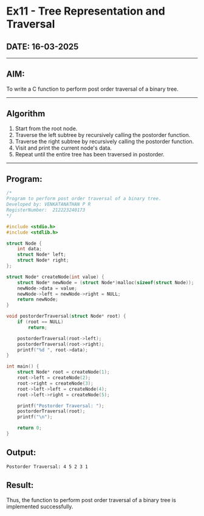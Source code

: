 # Ex11 - Tree Representation and Traversal

## DATE: 16-03-2025

---

## AIM:
To write a C function to perform post order traversal of a binary tree.

---

## Algorithm

1. Start from the root node.  
2. Traverse the left subtree by recursively calling the postorder function.  
3. Traverse the right subtree by recursively calling the postorder function.  
4. Visit and print the current node's data.  
5. Repeat until the entire tree has been traversed in postorder.

---

## Program:

```c
/*
Program to perform post order traversal of a binary tree.
Developed by: VENKATANATHAN P R
RegisterNumber:  212223240173
*/

#include <stdio.h>
#include <stdlib.h>

struct Node {
    int data;
    struct Node* left;
    struct Node* right;
};

struct Node* createNode(int value) {
    struct Node* newNode = (struct Node*)malloc(sizeof(struct Node));
    newNode->data = value;
    newNode->left = newNode->right = NULL;
    return newNode;
}

void postorderTraversal(struct Node* root) {
    if (root == NULL)
        return;

    postorderTraversal(root->left);
    postorderTraversal(root->right);
    printf("%d ", root->data);
}

int main() {
    struct Node* root = createNode(1);
    root->left = createNode(2);
    root->right = createNode(3);
    root->left->left = createNode(4);
    root->left->right = createNode(5);

    printf("Postorder Traversal: ");
    postorderTraversal(root);
    printf("\n");

    return 0;
}
```
## Output:
```
Postorder Traversal: 4 5 2 3 1
```
## Result:
Thus, the function to perform post order traversal of a binary tree is implemented successfully.

